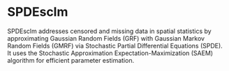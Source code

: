 # SPDEsclm
SPDEsclm addresses censored and missing data in spatial statistics by approximating Gaussian Random Fields (GRF) with Gaussian Markov Random Fields (GMRF) via Stochastic Partial Differential Equations (SPDE). It uses the Stochastic Approximation Expectation-Maximization (SAEM) algorithm for efficient parameter estimation.
